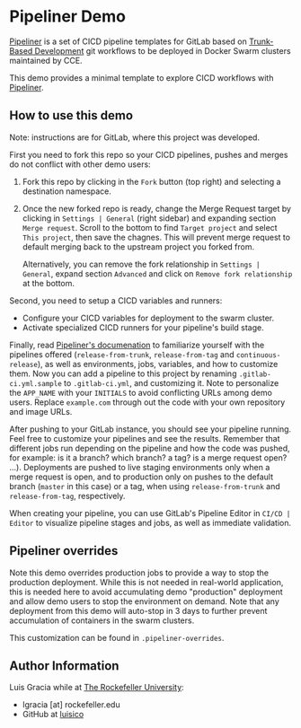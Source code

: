 # Pipeliner Demo

[Pipeliner](https://github.com/luisico/pipeliner) is a set of CICD pipeline templates for GitLab based on [Trunk-Based Development](https://trunkbaseddevelopment.com) git workflows to be deployed in Docker Swarm clusters maintained by CCE.

This demo provides a minimal template to explore CICD workflows with [Pipeliner](https://github.com/luisico/pipeliner).

## How to use this demo

Note: instructions are for GitLab, where this project was developed.

First you need to fork this repo so your CICD pipelines, pushes and merges do not conflict with other demo users:

   1. Fork this repo by clicking in the `Fork` button (top right) and selecting a destination namespace.
   1. Once the new forked repo is ready, change the Merge Request target by clicking in `Settings | General` (right sidebar) and expanding section `Merge request`. Scroll to the bottom to find `Target project` and select `This project`, then save the chagnes. This will prevent merge request to default merging back to the upstream project you forked from.

      Alternatively, you can remove the fork relationship in `Settings | General`, expand section `Advanced` and click on `Remove fork relationship` at the bottom.

Second, you need to setup a CICD variables and runners:
   - Configure your CICD variables for deployment to the swarm cluster.
   - Activate specialized CICD runners for your pipeline's build stage.

Finally, read [Pipeliner's documenation](https://github.com/luisico/pipeliner) to familiarize yourself with the pipelines offered (`release-from-trunk`, `release-from-tag` and `continuous-release`), as well as environments, jobs, variables, and how to customize them. Now you can add a pipeline to this project by renaming `.gitlab-ci.yml.sample` to `.gitlab-ci.yml`, and customizing it. Note to personalize the `APP_NAME` with your `INITIALS` to avoid conflicting URLs among demo users. Replace `example.com` through out the code with your own repository and image URLs.

After pushing to your GitLab instance, you should see your pipeline running. Feel free to customize your pipelines and see the results. Remember that different jobs run depending on the pipeline and how the code was pushed, for example: is it a branch? which branch? a tag? is a merge request open? ...). Deployments are pushed to live staging environments only when a merge request is open, and to production only on pushes to the default branch (`master` in this case) or a tag, when using `release-from-trunk` and `release-from-tag`, respectively.

When creating your pipeline, you can use GitLab's Pipeline Editor in `CI/CD | Editor` to visualize pipeline stages and jobs, as well as immediate validation.

## Pipeliner overrides

Note this demo overrides production jobs to provide a way to stop the production deployment. While this is not needed in real-world application, this is needed here to avoid accumulating demo "production" deployment and allow demo users to stop the environment on demand. Note that any deployment from this demo will auto-stop in 3 days to further prevent accumulation of containers in the swarm clusters.

This customization can be found in `.pipeliner-overrides`.

## Author Information

Luis Gracia while at [The Rockefeller University](https://www.rockefeller.edu):
- lgracia [at] rockefeller.edu
- GitHub at [luisico](https://github.com/luisico)

